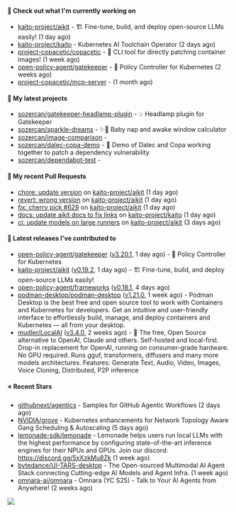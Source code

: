 #### 👷 Check out what I'm currently working on

- [kaito-project/aikit](https://github.com/kaito-project/aikit) - 🏗️ Fine-tune, build, and deploy open-source LLMs easily! (1 day ago)
- [kaito-project/kaito](https://github.com/kaito-project/kaito) - Kubernetes AI Toolchain Operator (2 days ago)
- [project-copacetic/copacetic](https://github.com/project-copacetic/copacetic) - 🧵 CLI tool for directly patching container images! (1 week ago)
- [open-policy-agent/gatekeeper](https://github.com/open-policy-agent/gatekeeper) - 🐊 Policy Controller for Kubernetes (2 weeks ago)
- [project-copacetic/mcp-server](https://github.com/project-copacetic/mcp-server) -  (1 month ago)

#### 🌱 My latest projects

- [sozercan/gatekeeper-headlamp-plugin](https://github.com/sozercan/gatekeeper-headlamp-plugin) - 💡 Headlamp plugin for Gatekeeper
- [sozercan/sparkle-dreams](https://github.com/sozercan/sparkle-dreams) - ✨🌙 Baby nap and awake window calculator
- [sozercan/image-comparison](https://github.com/sozercan/image-comparison) - 
- [sozercan/dalec-copa-demo](https://github.com/sozercan/dalec-copa-demo) - 🤝 Demo of Dalec and Copa working together to patch a dependency vulnerability
- [sozercan/dependabot-test](https://github.com/sozercan/dependabot-test) - 

#### 🔨 My recent Pull Requests

- [chore: update version](https://github.com/kaito-project/aikit/pull/634) on [kaito-project/aikit](https://github.com/kaito-project/aikit) (1 day ago)
- [revert: wrong version](https://github.com/kaito-project/aikit/pull/633) on [kaito-project/aikit](https://github.com/kaito-project/aikit) (1 day ago)
- [fix: cherry pick #629](https://github.com/kaito-project/aikit/pull/631) on [kaito-project/aikit](https://github.com/kaito-project/aikit) (1 day ago)
- [docs: update aikit docs to fix links](https://github.com/kaito-project/kaito/pull/1445) on [kaito-project/kaito](https://github.com/kaito-project/kaito) (1 day ago)
- [ci: update models on large runners](https://github.com/kaito-project/aikit/pull/626) on [kaito-project/aikit](https://github.com/kaito-project/aikit) (3 days ago)

#### 🚀 Latest releases I've contributed to

- [open-policy-agent/gatekeeper](https://github.com/open-policy-agent/gatekeeper) ([v3.20.1](https://github.com/open-policy-agent/gatekeeper/releases/tag/v3.20.1), 1 day ago) - 🐊 Policy Controller for Kubernetes
- [kaito-project/aikit](https://github.com/kaito-project/aikit) ([v0.19.2](https://github.com/kaito-project/aikit/releases/tag/v0.19.2), 1 day ago) - 🏗️ Fine-tune, build, and deploy open-source LLMs easily!
- [open-policy-agent/frameworks](https://github.com/open-policy-agent/frameworks) ([v0.18.1](https://github.com/open-policy-agent/frameworks/releases/tag/v0.18.1), 4 days ago)
- [podman-desktop/podman-desktop](https://github.com/podman-desktop/podman-desktop) ([v1.21.0](https://github.com/podman-desktop/podman-desktop/releases/tag/v1.21.0), 1 week ago) - Podman Desktop is the best free and open source tool to work with Containers and Kubernetes for developers. Get an intuitive and user-friendly interface to effortlessly build, manage, and deploy containers and Kubernetes — all from your desktop.
- [mudler/LocalAI](https://github.com/mudler/LocalAI) ([v3.4.0](https://github.com/mudler/LocalAI/releases/tag/v3.4.0), 2 weeks ago) - :robot: The free, Open Source alternative to OpenAI, Claude and others. Self-hosted and local-first. Drop-in replacement for OpenAI,  running on consumer-grade hardware. No GPU required. Runs gguf, transformers, diffusers and many more models architectures. Features: Generate Text, Audio, Video, Images, Voice Cloning, Distributed, P2P inference

#### ⭐ Recent Stars

- [githubnext/agentics](https://github.com/githubnext/agentics) - Samples for GitHub Agentic Workflows (2 days ago)
- [NVIDIA/grove](https://github.com/NVIDIA/grove) - Kubernetes enhancements for Network Topology Aware Gang Scheduling &amp; Autoscaling (5 days ago)
- [lemonade-sdk/lemonade](https://github.com/lemonade-sdk/lemonade) - Lemonade helps users run local LLMs with the highest performance by configuring state-of-the-art inference engines for their NPUs and GPUs. Join our discord: https://discord.gg/5xXzkMu8Zk (1 week ago)
- [bytedance/UI-TARS-desktop](https://github.com/bytedance/UI-TARS-desktop) - The Open-sourced Multimodal AI Agent Stack connecting Cutting-edge AI Models and Agent Infra. (1 week ago)
- [omnara-ai/omnara](https://github.com/omnara-ai/omnara) - Omnara (YC S25) - Talk to Your AI Agents from Anywhere! (2 weeks ago)

![](https://github-readme-stats.vercel.app/api?username=sozercan&theme=vision-friendly-dark&hide_border=false&include_all_commits=true&count_private=true)
